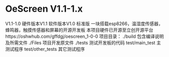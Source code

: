 # OeScreen V1.1-1.x
V1.1-1.0        硬件版本V1.1 软件版本V1.0 标准版
一块搭载esp8266，温湿度传感器，蜂鸣器，触摸传感器和屏幕的开源开发板
本项目硬件已开源至立创开源平台https://oshwhub.com/gffdgj/oescreen_1-0-0
项目目录：
    ./build             包含编译说明及所需文件
    ./Files             项目开发原文件
    ./tests             测试开发板的代码
        test/main_test    主测试程序
        test/other_tests  其它测试程序